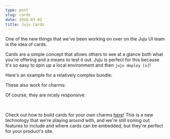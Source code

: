 ```yaml
---
type: post
slug: cards
date: 2016-03-02
title: Juju Cards
---
```


One of the new things that we've been working on over on the Juju UI team is the idea of cards.

Cards are a simple concept that allows others to see at a glance both what you're offering and a means to test it out.  Juju is perfect for this because it's so easy to spin up a local environment and then `juju deploy [x]`!

Here's an example for a relatively complex bundle:

<script async src="https://assets.ubuntu.com/v1/juju-cards-v1.0.9.js"></script>
<div class="juju-card" data-id="plumgrid-ons"></div>

These also work for charms:

<div class="juju-card" data-id="wordpress"></div>

Of course, they are nicely responsive:

<div class="juju-card" data-id="openstack-base" style="width:250px;float:left;margin-right:1em"></div>

<div class="juju-card" data-id="mediawiki" style="width:250px;float:left"></div>

<br clear="all" />

Check out how to build cards for your own charms [here](https://jujucharms.com/community/cards)!  This is a new technology that we're playing around with, and we're still ironing out features to include and where cards can be embedded, but they're perfect for your product's site.
